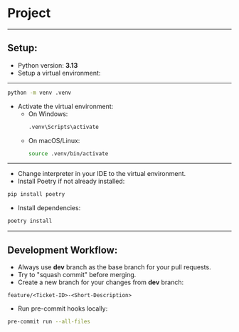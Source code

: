 # Project
***
## Setup:
- Python version: **3.13**
- Setup a virtual environment:
***
```bash
python -m venv .venv
```
- Activate the virtual environment:
  - On Windows:
    ```bash
    .venv\Scripts\activate
    ```
  - On macOS/Linux:
    ```bash
    source .venv/bin/activate
    ```
***
- Change interpreter in your IDE to the virtual environment.
- Install Poetry if not already installed:
```bash
pip install poetry
```
- Install dependencies:
```bash
poetry install
```
***


## Development Workflow:
- Always use **dev** branch as the base branch for your pull requests.
- Try to "squash commit" before merging.
- Create a new branch for your changes from **dev** branch:
```
feature/<Ticket-ID>-<Short-Description>
```
- Run pre-commit hooks locally:
```bash
pre-commit run --all-files
```
